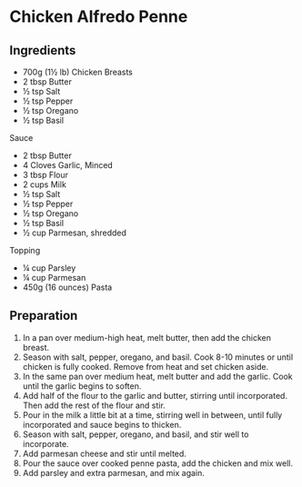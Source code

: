# Chicken Alfredo Penne

## Ingredients

* 700g (1½ lb) Chicken Breasts
* 2 tbsp Butter
* ½ tsp Salt
* ½ tsp Pepper
* ½ tsp Oregano
* ½ tsp Basil

Sauce
- 2 tbsp Butter
- 4 Cloves Garlic, Minced
- 3 tbsp Flour
- 2 cups Milk
- ½ tsp Salt
- ½ tsp Pepper
- ½ tsp Oregano
- ½ tsp Basil
- ½ cup Parmesan, shredded

Topping
* ¼ cup Parsley
* ¼ cup Parmesan
* 450g (16 ounces) Pasta

## Preparation
1. In a pan over medium-high heat, melt butter, then add the chicken breast.
2. Season with salt, pepper, oregano, and basil. Cook 8-10 minutes or until chicken is fully cooked. Remove from heat and set chicken aside.
3. In the same pan over medium heat, melt butter and add the garlic. Cook until the garlic begins to soften.
4. Add half of the flour to the garlic and butter, stirring until incorporated. Then add the rest of the flour and stir.
5. Pour in the milk a little bit at a time, stirring well in between, until fully incorporated and sauce begins to thicken.
6. Season with salt, pepper, oregano, and basil, and stir well to incorporate.
7. Add parmesan cheese and stir until melted.
8. Pour the sauce over cooked penne pasta, add the chicken and mix well.
9. Add parsley and extra parmesan, and mix again.
